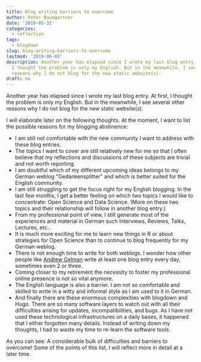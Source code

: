 ```yaml
---
title: Blog writing barriers to overcome
author: Peter Baumgartner
date: '2019-05-31'
categories:
  - reflection
tags:
  - blogdown
slug: blog-writing-barriers-to-overcome
lastmod: '2019-06-03'
description: Another year has elapsed since I wrote my last blog entry. At first,
  I thought the problem is only my English. But in the meanwhile, I see several other
  reasons why I do not blog for the new static website(s).
draft: no
---
```

Another year has elapsed since I wrote my last blog entry. At first, I thought the problem is only my English. But in the meanwhile, I see several other reasons why I do not blog for the new static website(s).

I will elaborate later on the following thoughts. At the moment, I want to list the possible reasons for my blogging abstinence:

* I am still not comfortable with the new community I want to address with these blog entries. 
* The topics I want to cover are still relatively new for me so that I often believe that my reflections and discussions of these subjects are trivial and not worth reporting.
* I am doubtful which of my different upcoming ideas belongs to my German weblog "Gedankensplitter" and which is better suited for the English community.
* I am still struggling to get the focus right for my English blogging. In the last few months, I get a better feeling on which two topics I would like to concentrate: Open Science and Data Science. (More on these  two topics and their relationship will follow in another blog entry.)
* From my professional point of view, I still generate most of the experiences and material in German such Interviews, Reviews, Talks, Lectures, etc..
* It is much more exciting for me to learn new things in R or about strategies for Open Science than to continue to blog frequently for my German weblog. 
* There is not enough time to write for both weblogs. I wonder how other people like <a href="https://statmodeling.stat.columbia.edu/">Andrew Gelman</a> write at least one blog entry every day, sometimes even 2 or three.
* Coming closer to my retirement the necessity to foster my professional online presence is not so vital anymore.
* The English language is also a barrier. I am not so comfortable and skilled to write in a witty and informal style as I am used to it in German.
* And finally there are these enormous complexities with blogdown and Hugo. There are so many software layers to watch out with all their difficulties arising for updates, incompatibilities, and bugs. As I have not used these technological infrastructures on a daily bases, it happened that I either forgotten many details. Instead of writing down my thoughts, I had to waste my time to re-learn the software tools.

As you can see: A considerable bulk of difficulties and barriers to overcome! Some of the points of this list, I will reflect more in detail at a later time.

